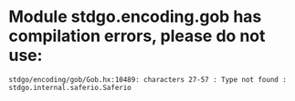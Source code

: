 # Module stdgo.encoding.gob has compilation errors, please do not use:
```
stdgo/encoding/gob/Gob.hx:10489: characters 27-57 : Type not found : stdgo.internal.saferio.Saferio

```

